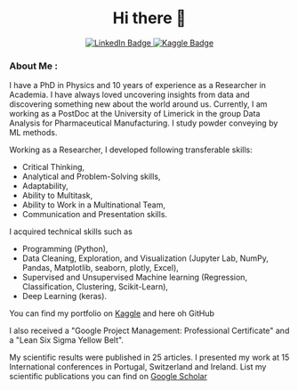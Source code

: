 
<div id="header" align="center">
  <h1>Hi there 👋
  </h1>
  <div id="badges">
  <a href="https://www.linkedin.com/in/semen-vasilev/">
    <img src="https://img.shields.io/badge/LinkedIn-blue?style=for-the-badge&logo=linkedin&logoColor=white" alt="LinkedIn Badge"/>
  </a>
  <a href="https://www.kaggle.com/semenvasilev/">
    <img src="https://img.shields.io/badge/Kaggle-blue?style=for-the-badge&logo=kaggle&logoColor=white" alt="Kaggle Badge"/>
  </a>
</div>
</div>

### About Me :
I have a PhD in Physics and 10 years of experience as a Researcher in Academia. I have always loved uncovering insights from data and discovering something new about the world around us. Currently, I am working as a PostDoc at the University of Limerick in the group Data Analysis for Pharmaceutical Manufacturing. I study powder conveying by ML methods.

Working as a Researcher, I developed following transferable skills:
 -  Critical Thinking, 
 -  Analytical and Problem-Solving skills, 
 -  Adaptability, 
 -  Ability to Multitask,
 -  Ability to Work in a Multinational Team, 
 -  Communication and Presentation skills. 

I acquired technical skills such as 
 -  Programming (Python), 
 -  Data Cleaning, Exploration, and Visualization (Jupyter Lab, NumPy, Pandas, Matplotlib, seaborn, plotly, Excel),
 -  Supervised and Unsupervised Machine learning (Regression, Classification, Clustering, Scikit-Learn),
 -  Deep Learning (keras).
 
You can find my portfolio on [Kaggle](https://www.kaggle.com/semenvasilev) and here oh GitHub

I also received a "Google Project Management: Professional Certificate" and a "Lean Six Sigma Yellow Belt".

My scientific results were published in 25 articles. I presented my work at 15 International conferences in Portugal, Switzerland and Ireland.
List my scientific publications you can find on [Google Scholar](https://scholar.google.ru/citations?user=MAnOzpYAAAAJ&hl=ru)

